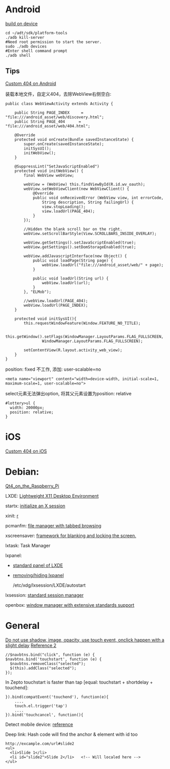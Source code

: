 Android
====
[build on device](http://developer.android.com/tools/building/building-eclipse.html)

    cd ~/adt/sdk/platform-tools
    ./adb kill-server
    #Need root permission to start the server.
    sudo ./adb devices
    #Enter shell command prompt
    ./adb shell

Tips
----
[Custom 404 on Android](http://stackoverflow.com/questions/4101331/editing-or-creating-a-custom-web-page-not-available)

装载本地文件，自定义404，去除WebView右侧空白:

    public class WebViewActivity extends Activity {
    
        public String PAGE_INDEX     = "file:///android_asset/web/discovery.html";
        public String PAGE_404 		= "file:///android_asset/web/404.html"; 
    
        @Override
        protected void onCreate(Bundle savedInstanceState) {
            super.onCreate(savedInstanceState);
            initSysUI();
            initWebView();
        }
    
        @SuppressLint("SetJavaScriptEnabled")
        protected void initWebView() {  
            final WebView webView;
    
            webView = (WebView) this.findViewById(R.id.wv_oauth);
            webView.setWebViewClient(new WebViewClient() {
                @Override
                public void onReceivedError (WebView view, int errorCode,
                    String description, String failingUrl) {
                    view.stopLoading();
                    view.loadUrl(PAGE_404);
                }
            });
            
            //Hidden the blank scroll bar on the right.
            webView.setScrollBarStyle(View.SCROLLBARS_INSIDE_OVERLAY);
    
            webView.getSettings().setJavaScriptEnabled(true);
            webView.getSettings().setDomStorageEnabled(true);
    
            webView.addJavascriptInterface(new Object() {
            	public void loadPage(String page) {
            		webView.loadUrl("file:///android_asset/web/" + page);
            	}
    
                public void loadUrl(String url) {
                    webView.loadUrl(url);
                }
            }, "ELMob");
    
            //webView.loadUrl(PAGE_404);
            webView.loadUrl(PAGE_INDEX);
        }
    
        protected void initSysUI(){
            this.requestWindowFeature(Window.FEATURE_NO_TITLE);
    
            this.getWindow().setFlags(WindowManager.LayoutParams.FLAG_FULLSCREEN,  
                    WindowManager.LayoutParams.FLAG_FULLSCREEN);
    
            setContentView(R.layout.activity_web_view);
        }
    }

position: fixed 不工作, 添加: user-scalable=no

    <meta name="viewport" content="width=device-width, initial-scale=1, maximum-scale=1, user-scalable=no">

select元素无法弹出option, 将其父元素设置为position: relative

    #lottery>ul {
      width: 20000px;
      position: relative;
    }




iOS
====

[Custom 404 on iOS](http://stackoverflow.com/questions/4497120/how-to-find-the-404-error-when-i-am-uisng-a-webview-based-application-and-the-se)



Debian:
====

[Qt4_on_the_Raspberry_Pi](http://qt-project.org/wiki/apt-get_Qt4_on_the_Raspberry_Pi)

LXDE: [Lightweight X11 Desktop Environment](http://lxde.org/)

startx: [initialize an X session](http://www.x.org/archive/X11R6.8.1/doc/startx.1.html)

xinit: [r](http://www.x.org/archive/X11R6.8.1/doc/xinit.1.html)

pcmanfm: [file manager with tabbed browsing](https://wiki.archlinux.org/index.php/PCManFM)

xscreensaver: [framework for blanking and locking the screen.](http://en.wikipedia.org/wiki/XScreenSaver)

lxtask: Task Manager

lxpanel: 
- [standard panel of LXDE](http://wiki.lxde.org/en/LXPanel)
- [removing/hiding lxpanel](http://forums.linuxmint.com/viewtopic.php?f=175&t=82194)

    /etc/xdg/lxsession/LXDE/autostart

lxsession: [standard session manager](http://wiki.lxde.org/en/LXSession)

openbox: [window manager with extensive standards support](http://zh.wikipedia.org/zh-cn/Openbox)



General
====

[Do not use shadow, image, opacity, use touch event, onclick happen with a slight delay](http://mir.aculo.us/2010/06/04/making-an-ipad-html5-app-making-it-really-fast/) [Reference 2](https://developer.mozilla.org/en-US/docs/DOM/Touch_events)

    //$navbtns.bind("click", function (e) {
    $navbtns.bind('touchstart', function (e) {
      $navbtns.removeClass("selected");
      $(this).addClass("selected");
    });

In Zepto touchstart is faster than tap [equal: touchstart + shortdelay + touchend]:

    }).bind(compatEvent('touchend'), function(e){
        ....
        touch.el.trigger('tap')
        ....
    }).bind('touchcancel', function(){

Detect mobile device: [reference](http://stackoverflow.com/questions/11381673/javascript-solution-to-detect-mobile-browser)

Deep link: Hash code will find the anchor & element with id too

    http://excample.com/url#slide2
    <ul>
      <li>Slide 1</li>
      <li id="slide2">Slide 2</li>   <!-- Will localed here -->
    </ul>

    
